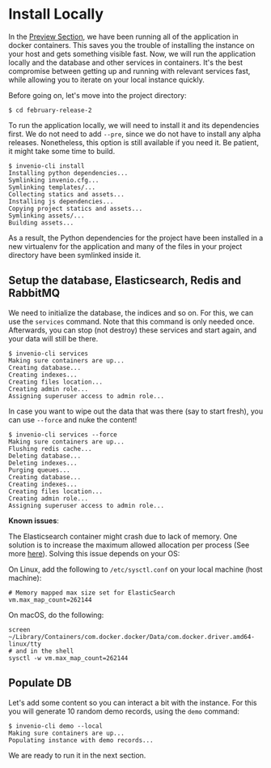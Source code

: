 # Install Locally

In the [Preview Section](../preview/index.md), we have been running all of the
application in docker containers. This saves you the trouble of installing the
instance on your host and gets something visible fast. Now, we will run the
application locally and the database and other services in containers. It's the
best compromise between getting up and running with relevant services fast, while
allowing you to iterate on your local instance quickly.

Before going on, let's move into the project directory:

``` console
$ cd february-release-2
```

To run the application locally, we will need to install it and its dependencies
first. We do not need to add `--pre`, since we do not have to install any alpha releases. Nonetheless, this option is still available if you need it. Be patient, it might take some time to build.


``` console
$ invenio-cli install
Installing python dependencies...
Symlinking invenio.cfg...
Symlinking templates/...
Collecting statics and assets...
Installing js dependencies...
Copying project statics and assets...
Symlinking assets/...
Building assets...
```

As a result, the Python dependencies for the project have been installed in
a new virtualenv for the application and many of the files in your project directory
have been symlinked inside it.

## Setup the database, Elasticsearch, Redis and RabbitMQ

We need to initialize the database, the indices and so on. For this, we can use
the `services` command. Note that this command is only needed once. Afterwards, you
can stop (not destroy) these services and start again, and your data will still be there.

``` console
$ invenio-cli services
Making sure containers are up...
Creating database...
Creating indexes...
Creating files location...
Creating admin role...
Assigning superuser access to admin role...
```

In case you want to wipe out the data that was there (say to start fresh),
you can use `--force` and nuke the content!

``` console
$ invenio-cli services --force
Making sure containers are up...
Flushing redis cache...
Deleting database...
Deleting indexes...
Purging queues...
Creating database...
Creating indexes...
Creating files location...
Creating admin role...
Assigning superuser access to admin role...
```

**Known issues**:

The Elasticsearch container might crash due to lack of memory. One solution is to increase the maximum allowed allocation per process (See more [here](https://www.elastic.co/guide/en/elasticsearch/reference/7.6/docker.html)). Solving this issue depends on your OS:

On Linux, add the following to ``/etc/sysctl.conf`` on your local machine (host machine):

```console
# Memory mapped max size set for ElasticSearch
vm.max_map_count=262144
```

On macOS, do the following:

```console
screen ~/Library/Containers/com.docker.docker/Data/com.docker.driver.amd64-linux/tty
# and in the shell
sysctl -w vm.max_map_count=262144
```

## Populate DB

Let's add some content so you can interact a bit with the instance. For this
you will generate 10 random demo records, using the `demo` command:

``` console
$ invenio-cli demo --local
Making sure containers are up...
Populating instance with demo records...
```

We are ready to run it in the next section.